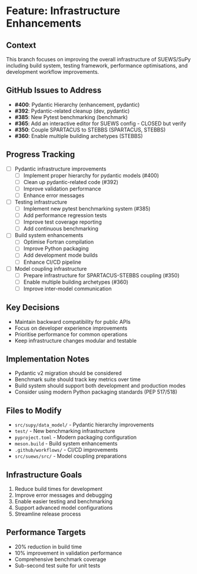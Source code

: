 # Feature: Infrastructure Enhancements

## Context
This branch focuses on improving the overall infrastructure of SUEWS/SuPy including build system, testing framework, performance optimisations, and development workflow improvements.

## GitHub Issues to Address
- **#400**: Pydantic Hierarchy (enhancement, pydantic)
- **#392**: Pydantic-related cleanup (dev, pydantic)
- **#385**: New Pytest benchmarking (benchmark)
- **#365**: Add an interactive editor for SUEWS config - CLOSED but verify
- **#350**: Couple SPARTACUS to STEBBS (SPARTACUS, STEBBS)
- **#360**: Enable multiple building archetypes (STEBBS)

## Progress Tracking
- [ ] Pydantic infrastructure improvements
  - [ ] Implement proper hierarchy for pydantic models (#400)
  - [ ] Clean up pydantic-related code (#392)
  - [ ] Improve validation performance
  - [ ] Enhance error messages
- [ ] Testing infrastructure
  - [ ] Implement new pytest benchmarking system (#385)
  - [ ] Add performance regression tests
  - [ ] Improve test coverage reporting
  - [ ] Add continuous benchmarking
- [ ] Build system enhancements
  - [ ] Optimise Fortran compilation
  - [ ] Improve Python packaging
  - [ ] Add development mode builds
  - [ ] Enhance CI/CD pipeline
- [ ] Model coupling infrastructure
  - [ ] Prepare infrastructure for SPARTACUS-STEBBS coupling (#350)
  - [ ] Enable multiple building archetypes (#360)
  - [ ] Improve inter-model communication

## Key Decisions
- Maintain backward compatibility for public APIs
- Focus on developer experience improvements
- Prioritise performance for common operations
- Keep infrastructure changes modular and testable

## Implementation Notes
- Pydantic v2 migration should be considered
- Benchmark suite should track key metrics over time
- Build system should support both development and production modes
- Consider using modern Python packaging standards (PEP 517/518)

## Files to Modify
- `src/supy/data_model/` - Pydantic hierarchy improvements
- `test/` - New benchmarking infrastructure
- `pyproject.toml` - Modern packaging configuration
- `meson.build` - Build system enhancements
- `.github/workflows/` - CI/CD improvements
- `src/suews/src/` - Model coupling preparations

## Infrastructure Goals
1. Reduce build times for development
2. Improve error messages and debugging
3. Enable easier testing and benchmarking
4. Support advanced model configurations
5. Streamline release process

## Performance Targets
- 20% reduction in build time
- 10% improvement in validation performance
- Comprehensive benchmark coverage
- Sub-second test suite for unit tests
